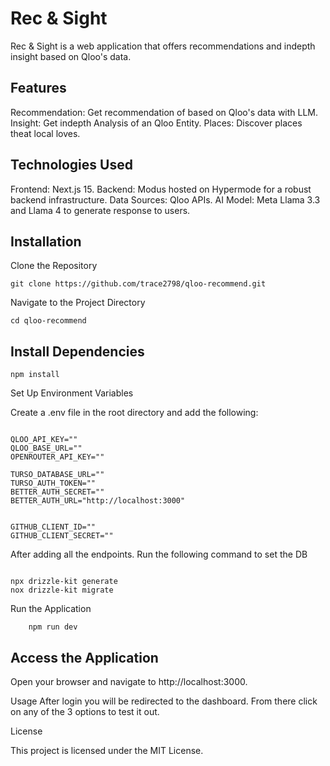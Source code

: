 # Rec & Sight

Rec & Sight is a web application that offers recommendations and indepth insight based on Qloo's data.

## Features

Recommendation: Get recommendation of based on Qloo's data with LLM.
Insight: Get indepth Analysis of an Qloo Entity. 
Places: Discover places theat local loves. 

## Technologies Used

Frontend: Next.js 15.
Backend: Modus hosted on Hypermode for a robust backend infrastructure.
Data Sources:
Qloo APIs.
AI Model: Meta Llama 3.3 and Llama 4 to generate response to users. 

## Installation

Clone the Repository

```code
git clone https://github.com/trace2798/qloo-recommend.git
```

Navigate to the Project Directory

```code
cd qloo-recommend
```

## Install Dependencies

```code
npm install
```

Set Up Environment Variables

Create a .env file in the root directory and add the following:

```code

QLOO_API_KEY=""
QLOO_BASE_URL=""
OPENROUTER_API_KEY=""

TURSO_DATABASE_URL=""
TURSO_AUTH_TOKEN=""
BETTER_AUTH_SECRET=""
BETTER_AUTH_URL="http://localhost:3000" 


GITHUB_CLIENT_ID=""
GITHUB_CLIENT_SECRET=""

```
After adding all the endpoints. Run the following command to set the DB
```code

npx drizzle-kit generate
nox drizzle-kit migrate

```


Run the Application

```code
    npm run dev
```

## Access the Application

Open your browser and navigate to http://localhost:3000.

Usage
After login you will be redirected to the dashboard. From there click on any of the 3 options to test it out.

License

This project is licensed under the MIT License.
